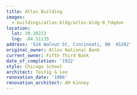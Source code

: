 ```yaml
---
title: Atlas Building
images:
  - buildings/atlas-bldg/atlas-bldg-0_fdqdon
location:
  lat: 39.10222
  lng: -84.51135
address: '524 Walnut St, Cincinnati, OH  45202'
original_owner: Atlas National Bank
current_owner: Fifth Third Bank
date_of_completion: '1922'
style: Chicago School
architect: Teitig & Lee
renovation_date: '1966'
renovation_architect: AM Kinney
---
```


